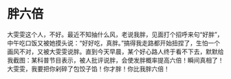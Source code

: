 # 胖六倍

大雯雯这个人，不好。最近不知抽什么风，老说我胖，见面打个招呼来句“好胖”，中午吃口饭又被她摸头说：“好好吃，真胖。”搞得我走路都开始扭捏了，生怕一个画风不对，又被大雯雯说胖。直到今天早晨，某个好心路人终于看不下去，默默给我截图：某科普节目表示，被人批评说胖，会使发胖概率提高六倍！瞬间真相了！大雯雯，我要把你剁碎了包饺子馅！你才胖！你比我胖六倍！